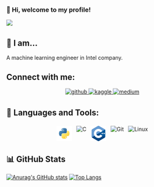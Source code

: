 ### 👋 Hi, welcome to my profile!

[![](https://visitor-badge.laobi.icu/badge?page_id=PetrovKP.PetrovKP)](https://github.com/PetrovKP)

## 🙋 I am...
A machine learning engineer in Intel company.

## Connect with me:

<div align="center">
<a href="https://github.com/PetrovKP" target="_blank">
<img src=https://img.shields.io/badge/github-%2324292e.svg?&style=for-the-badge&logo=github&logoColor=white alt=github style="margin-bottom: 5px;" />
</a>
<a href="https://www.kaggle.com/kppetrov" target="_blank">
<img src=https://img.shields.io/badge/kaggle-%2344BAE8.svg?&style=for-the-badge&logo=kaggle&logoColor=white alt=kaggle style="margin-bottom: 5px;" />
</a>
<a href="https://medium.com/@petrovich.18116" target="_blank">
<img src=https://img.shields.io/badge/medium-%23292929.svg?&style=for-the-badge&logo=medium&logoColor=white alt=medium style="margin-bottom: 5px;" />
</a>  
</div>

## 🧰 Languages and Tools:
<p align="center">
<img src="https://raw.githubusercontent.com/github/explore/80688e429a7d4ef2fca1e82350fe8e3517d3494d/topics/python/python.png" alt="Python" height="40" style="vertical-align:top; margin:4px">
<img src="https://profilinator.rishav.dev/skills-assets/c-original.svg" alt="C" height="40" style="vertical-align:top; margin:4px">
<img src="https://raw.githubusercontent.com/github/explore/80688e429a7d4ef2fca1e82350fe8e3517d3494d/topics/cpp/cpp.png" alt="Javascript" height="40" style="vertical-align:top; margin:4px">
<img src="https://profilinator.rishav.dev/skills-assets/git-scm-icon.svg" alt="Git" height="40" style="vertical-align:top; margin:4px">
<img src="https://profilinator.rishav.dev/skills-assets/linux-original.svg" alt="Linux" height="40" style="vertical-align:top; margin:4px">

</p>

## 📊 GitHub Stats

[![Anurag's GitHub stats](https://github-readme-stats.vercel.app/api?username=PetrovKP&theme=vue&show_icons=true&count_private=true&hide_border=true)](https://github.com/PetrovKP)
[![Top Langs](https://github-readme-stats.vercel.app/api/top-langs/?username=PetrovKP&layout=compact&theme=vue&count_private=true&langs_count=8&show_icons=true&hide_border=true)](https://github.com/PetrovKP)
